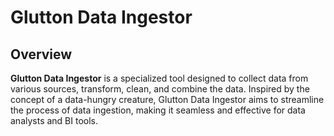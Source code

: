 # Glutton Data Ingestor

## Overview

**Glutton Data Ingestor** is a specialized tool designed to collect data from various sources, transform, clean, and combine the data. Inspired by the concept of a data-hungry creature, Glutton Data Ingestor aims to streamline the process of data ingestion, making it seamless and effective for data analysts and BI tools.
